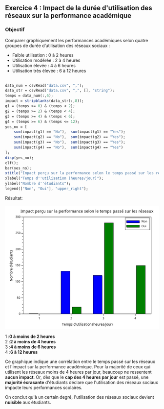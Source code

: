 ## Exercice 4 : Impact de la durée d'utilisation des réseaux sur la performance académique

### Objectif

Comparer graphiquement les performances académiques selon quatre groupes de durée d’utilisation des réseaux sociaux :

- Faible utilisation : 0 à 2 heures
- Utilisation modérée : 2 à 4 heures
- Utilisation élevée : 4 à 6 heures
- Utilisation très élevée : 6 à 12 heures

```scilab

data_num = csvRead("data.csv", ",");
data_str = csvRead("data.csv", ",", [], "string");
temps = data_num(:,6);
impact = stripblanks(data_str(:,8));
g1 = (temps >= 0) & (temps < 2);
g2 = (temps >= 2) & (temps < 4);
g3 = (temps >= 4) & (temps < 6);
g4 = (temps >= 6) & (temps <= 12);
yes_no = [
    sum(impact(g1) == "No"),  sum(impact(g1) == "Yes");
    sum(impact(g2) == "No"),  sum(impact(g2) == "Yes");
    sum(impact(g3) == "No"),  sum(impact(g3) == "Yes");
    sum(impact(g4) == "No"),  sum(impact(g4) == "Yes")
];
disp(yes_no);
clf();
bar(yes_no);
xtitle("Impact perçu sur la performance selon le temps passé sur les réseaux");
xlabel("Temps d''utilisation (heures/jour)");
ylabel("Nombre d''étudiants");
legend(["Non", "Oui"], "upper_right");

```

Résultat:<br>  
![Graphique des âges](img/exo4.png)

1 :**0 à moins de 2 heures**<br> 
2 :**2 à moins de 4 heures**<br>
3 :**4 à moins de 6 heures** <br>
4 :**6 à 12 heures**<br>


Ce graphique indique une corrélation entre le temps passé sur les réseaux et l'impact sur la performance académique. Pour la majorité de ceux qui utilisent les réseaux moins de 4 heures par jour, beaucoup ne ressentent **aucun impact**. Or, dès que le **cap des 4 heures par jour** est passé, une **majorité écrasante** d'étudiants déclare que l'utilisation des réseaux sociaux impacte leurs performances scolaires.


On conclut qu'à un certain degré, l'utilisation des réseaux sociaux devient **nuisible** aux étudiants.